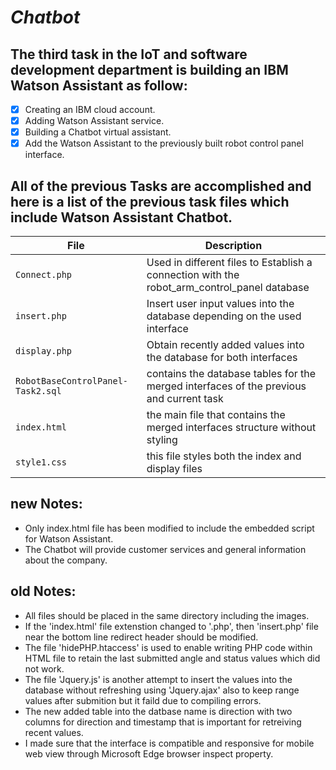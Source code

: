 # *Chatbot*
## The third task in the IoT and software development department is building an IBM Watson Assistant as follow:
- [X] Creating an IBM cloud account.
- [x] Adding Watson Assistant service.
- [x] Building a Chatbot virtual assistant.
- [x] Add the Watson Assistant to the previously built robot control panel interface.
## All of the previous Tasks are accomplished and here is a list of the previous task files which include Watson Assistant Chatbot.
|File|Description|
|----|-----------|
|`Connect.php`|Used in different files to Establish a connection with the robot_arm_control_panel database|
|`insert.php`|Insert user input values into the database depending on the used interface|
|`display.php`|Obtain recently added values into the database for both interfaces|
|`RobotBaseControlPanel-Task2.sql`|contains the database tables for the merged interfaces of the previous and current task|
|`index.html`|the main file that contains the merged interfaces structure without styling|
|`style1.css`|this file styles both the index and display files|
##
## new Notes:
- Only index.html file has been modified to include the embedded script for Watson Assistant.
- The Chatbot will provide customer services and general information about the company.
## old Notes:
- All files should be placed in the same directory including the images.
- If the 'index.html' file extenstion changed to '.php', then 'insert.php' file near the bottom line redirect header should be modified.
- The file 'hidePHP.htaccess' is used to enable writing PHP code within HTML file to retain the last submitted angle and status values which did not work.
- The file 'Jquery.js' is another attempt to insert the values into the database without refreshing using 'Jquery.ajax' also to keep range values after submition but it faild due to compiling errors.
- The new added table into the datbase name is direction with two columns for direction and timestamp that is important for retreiving recent values.
- I made sure that the interface is compatible and responsive for mobile web view through Microsoft Edge browser inspect property. 
